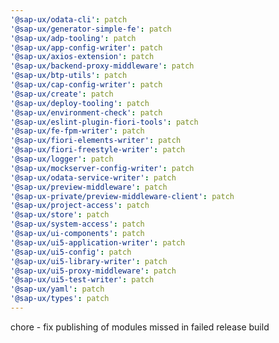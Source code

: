 ```yaml
---
'@sap-ux/odata-cli': patch
'@sap-ux/generator-simple-fe': patch
'@sap-ux/adp-tooling': patch
'@sap-ux/app-config-writer': patch
'@sap-ux/axios-extension': patch
'@sap-ux/backend-proxy-middleware': patch
'@sap-ux/btp-utils': patch
'@sap-ux/cap-config-writer': patch
'@sap-ux/create': patch
'@sap-ux/deploy-tooling': patch
'@sap-ux/environment-check': patch
'@sap-ux/eslint-plugin-fiori-tools': patch
'@sap-ux/fe-fpm-writer': patch
'@sap-ux/fiori-elements-writer': patch
'@sap-ux/fiori-freestyle-writer': patch
'@sap-ux/logger': patch
'@sap-ux/mockserver-config-writer': patch
'@sap-ux/odata-service-writer': patch
'@sap-ux/preview-middleware': patch
'@sap-ux-private/preview-middleware-client': patch
'@sap-ux/project-access': patch
'@sap-ux/store': patch
'@sap-ux/system-access': patch
'@sap-ux/ui-components': patch
'@sap-ux/ui5-application-writer': patch
'@sap-ux/ui5-config': patch
'@sap-ux/ui5-library-writer': patch
'@sap-ux/ui5-proxy-middleware': patch
'@sap-ux/ui5-test-writer': patch
'@sap-ux/yaml': patch
'@sap-ux/types': patch
---
```


chore - fix publishing of modules missed in failed release build
